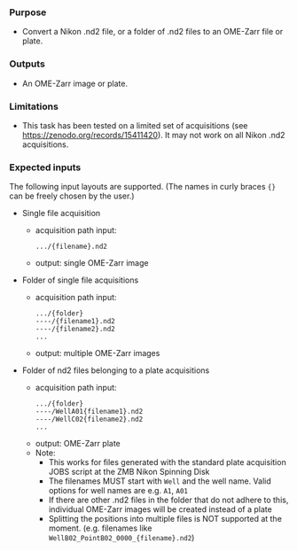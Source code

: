 ### Purpose
- Convert a Nikon .nd2 file, or a folder of .nd2 files to an OME-Zarr file or plate.

### Outputs
- An OME-Zarr image or plate.

### Limitations
- This task has been tested on a limited set of acquisitions (see https://zenodo.org/records/15411420). It may not work on all Nikon .nd2 acquisitions.

### Expected inputs
The following input layouts are supported. (The names in curly braces `{}` can be freely chosen by the user.)

- Single file acquisition
	- acquisition path input:
		```text
		.../{filename}.nd2
		```
	- output: single OME-Zarr image

- Folder of single file acquisitions
	- acquisition path input:
		```text
		.../{folder}
		----/{filename1}.nd2
		----/{filename2}.nd2
		...
		```
	- output: multiple OME-Zarr images

- Folder of nd2 files belonging to a plate acquisitions
	- acquisition path input:
		```text
		.../{folder}
		----/WellA01{filename1}.nd2
		----/WellC02{filename2}.nd2
		...
		```
	- output: OME-Zarr plate
	- Note:
		- This works for files generated with the standard plate acquisition JOBS script at the ZMB Nikon Spinning Disk
		- The filenames MUST start with `Well` and the well name. Valid options for well names are e.g. `A1`, `A01`
		- If there are other .nd2 files in the folder that do not adhere to this, individual OME-Zarr images will be created instead of a plate
		- Splitting the positions into multiple files is NOT supported at the moment. (e.g. filenames like `WellB02_PointB02_0000_{filename}.nd2`)

